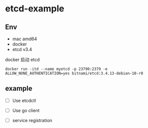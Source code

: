 # etcd-example

## Env

* mac amd64
* docker
* etcd v3.4

docker 启动 etcd

```shell
docker run -itd --name myetcd -p 23790:2379 -e ALLOW_NONE_AUTHENTICATION=yes bitnami/etcd:3.4.13-debian-10-r0
```

## example

- [ ] Use etcdctl

- [ ] Use go client

- [ ] service registration

